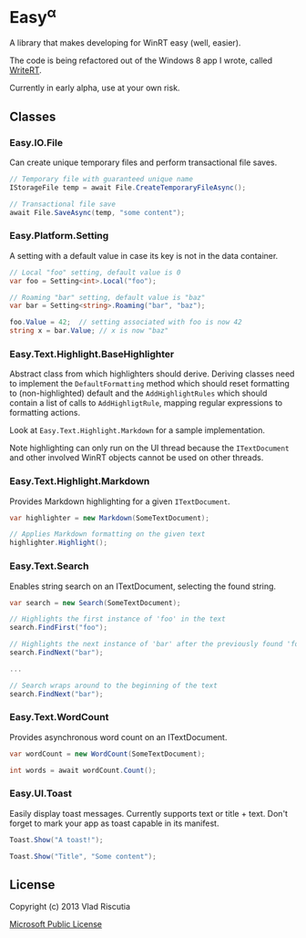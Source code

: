 Easy<sup>α</sup> 
====

A library that makes developing for WinRT easy (well, easier).

The code is being refactored out of the Windows 8 app I wrote, called
[WriteRT](http://vladris.com/writert).

Currently in early alpha, use at your own risk.

Classes
-------

### Easy.IO.File

Can create unique temporary files and perform transactional file saves.

```csharp
// Temporary file with guaranteed unique name
IStorageFile temp = await File.CreateTemporaryFileAsync();

// Transactional file save
await File.SaveAsync(temp, "some content");
```

### Easy.Platform.Setting

A setting with a default value in case its key is not in the data container.

```csharp
// Local "foo" setting, default value is 0
var foo = Setting<int>.Local("foo");

// Roaming "bar" setting, default value is "baz"
var bar = Setting<string>.Roaming("bar", "baz");

foo.Value = 42;  // setting associated with foo is now 42
string x = bar.Value; // x is now "baz"
```

### Easy.Text.Highlight.BaseHighlighter

Abstract class from which highlighters should derive. Deriving classes
need to implement the `DefaultFormatting` method which should reset
formatting to (non-highlighted) default and the `AddHighlightRules` which
should contain a list of calls to `AddHighligtRule`, mapping regular 
expressions to formatting actions.

Look at `Easy.Text.Highlight.Markdown` for a sample implementation.

Note highlighting can only run on the UI thread because the 
`ITextDocument` and other involved WinRT objects cannot be used on other 
threads.

### Easy.Text.Highlight.Markdown

Provides Markdown highlighting for a given `ITextDocument`.

```csharp
var highlighter = new Markdown(SomeTextDocument);

// Applies Markdown formatting on the given text
highlighter.Highlight();
```

### Easy.Text.Search

Enables string search on an ITextDocument, selecting the found string.

```csharp
var search = new Search(SomeTextDocument);

// Highlights the first instance of 'foo' in the text
search.FindFirst("foo"); 

// Highlights the next instance of 'bar' after the previously found 'foo'
search.FindNext("bar"); 

...

// Search wraps around to the beginning of the text
search.FindNext("bar"); 
```

### Easy.Text.WordCount

Provides asynchronous word count on an ITextDocument.

```csharp
var wordCount = new WordCount(SomeTextDocument);

int words = await wordCount.Count(); 
```

### Easy.UI.Toast

Easily display toast messages. Currently supports text or title + text.
Don't forget to mark your app as toast capable in its manifest.

```csharp
Toast.Show("A toast!");

Toast.Show("Title", "Some content");
```

License
-------

Copyright (c) 2013 Vlad Riscutia

[Microsoft Public License](http://opensource.org/licenses/ms-pl)
